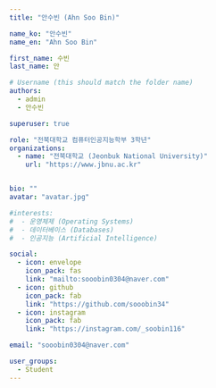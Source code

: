 ```yaml
---
title: "안수빈 (Ahn Soo Bin)"

name_ko: "안수빈"
name_en: "Ahn Soo Bin"

first_name: 수빈
last_name: 안

# Username (this should match the folder name)
authors:
  - admin
  - 안수빈

superuser: true

role: "전북대학교 컴퓨터인공지능학부 3학년"
organizations:
  - name: "전북대학교 (Jeonbuk National University)"
    url: "https://www.jbnu.ac.kr"


bio: ""
avatar: "avatar.jpg"

#interests:
#  - 운영체제 (Operating Systems)
#  - 데이터베이스 (Databases)
#  - 인공지능 (Artificial Intelligence)

social:
  - icon: envelope
    icon_pack: fas
    link: "mailto:sooobin0304@naver.com"
  - icon: github
    icon_pack: fab
    link: "https://github.com/sooobin34"
  - icon: instagram
    icon_pack: fab
    link: "https://instagram.com/_soobin116"

email: "sooobin0304@naver.com"

user_groups:
  - Student
---
```

